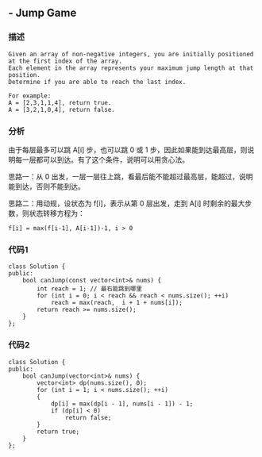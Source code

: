 ## - Jump Game

### 描述

```
Given an array of non-negative integers, you are initially positioned at the first index of the array.
Each element in the array represents your maximum jump length at that position.
Determine if you are able to reach the last index.

For example:
A = [2,3,1,1,4], return true.
A = [3,2,1,0,4], return false.
```

### 分析

由于每层最多可以跳 A[i] 步，也可以跳 0 或 1 步，因此如果能到达最高层，则说明每一层都可以到达。有了这个条件，说明可以用贪心法。

思路一：从 0 出发，一层一层往上跳，看最后能不能超过最高层，能超过，说明能到达，否则不能到达。

思路二：用动规，设状态为 f[i]，表示从第 0 层出发，走到 A[i] 时剩余的最大步数，则状态转移方程为：

    f[i] = max(f[i-1], A[i-1])-1, i > 0

### 代码1
```
class Solution {
public:
    bool canJump(const vector<int>& nums) {
        int reach = 1; // 最右能跳到哪里
        for (int i = 0; i < reach && reach < nums.size(); ++i)
            reach = max(reach,  i + 1 + nums[i]);
        return reach >= nums.size();
    }
};
````

### 代码2
```
class Solution {
public:
    bool canJump(vector<int>& nums) {
        vector<int> dp(nums.size(), 0);
        for (int i = 1; i < nums.size(); ++i) 
        {
            dp[i] = max(dp[i - 1], nums[i - 1]) - 1;
            if (dp[i] < 0)
                return false;
        }
        return true;
    }
};
```



